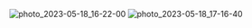 ![photo_2023-05-18_16-22-00](https://github.com/yungenie/algorithm/assets/28051638/1701c5da-7f5d-440b-ac29-31abeacac330)
![photo_2023-05-18_17-16-40](https://github.com/yungenie/algorithm/assets/28051638/4a6defd9-978d-40f1-98af-71687f7e7947)
